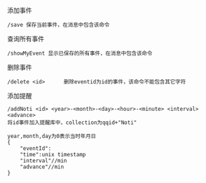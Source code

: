 添加事件

```
/save 保存当前事件，在消息中包含该命令
```

查询所有事件

```
/showMyEvent 显示已保存的所有事件，在消息中包含该命令
```

删除事件

```
/delete <id>      删除eventid为id的事件，该命令不能包含其它字符
```



添加提醒

```
/addNoti <id> <year>-<month>-<day>-<hour>-<minute> <interval> <advance>
将id事件加入提醒库中，collection为qqid+"Noti"

year,month,day为0表示当时年月日
{
	"eventId":
	"time":unix timestamp
	"interval"//min
	"advance"//min
}
```

